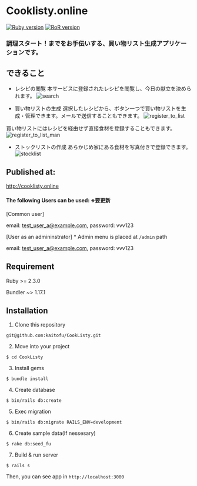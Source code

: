 # Cooklisty.online
[![Ruby version](https://img.shields.io/badge/Ruby-2.3.7-red.svg)]()
[![RoR version](https://img.shields.io/badge/Ruby%20on%20Rails-5.1.6-red.svg)]()

### 調理スタート！までをお手伝いする、買い物リスト生成アプリケーションです。

## できること
- レシピの閲覧
本サービスに登録されたレシピを閲覧し、今日の献立を決められます。
![search](https://user-images.githubusercontent.com/36021748/53551204-0d803400-3b7c-11e9-846b-8c6941533beb.gif)

- 買い物リストの生成
選択したレシピから、ボタン一つで買い物リストを生成・管理できます。メールで送信することもできます。
![register_to_list](https://user-images.githubusercontent.com/36021748/53551260-386a8800-3b7c-11e9-83f7-c50222d97eae.gif)

買い物リストにはレシピを経由せず直接食材を登録することもできます。
![register_to_list_man](https://user-images.githubusercontent.com/36021748/53551202-0ce79d80-3b7c-11e9-97cb-ac37b0b59301.gif)


- ストックリストの作成
あらかじめ家にある食材を写真付きで登録できます。
![stocklist](https://user-images.githubusercontent.com/36021748/53551205-0d803400-3b7c-11e9-8b68-401b7da46a7a.gif)


## Published at:
http://cooklisty.online

#### The following Users can be used: ※要更新

[Common user] 

email: test_user_a@example.com,  password: vvv123
  
[User as an admininstrator] * Admin menu is placed at `/admin` path

email: test_user_a@example.com,  password: vvv123


## Requirement
Ruby >= 2.3.0

Bundler ~> 1.17.1

## Installation

1. Clone this repository
```
git@github.com:kaitofu/CookListy.git
```

2. Move into your project
```
$ cd CookListy
```

3. Install gems
```
$ bundle install
```

4. Create database
```
$ bin/rails db:create
```

5. Exec migration
```
$ bin/rails db:migrate RAILS_ENV=development
```

6. Create sample data(If nessesary)
```
$ rake db:seed_fu
```

7. Build & run server
```
$ rails s
```
Then, you can see app in `http://localhost:3000`
